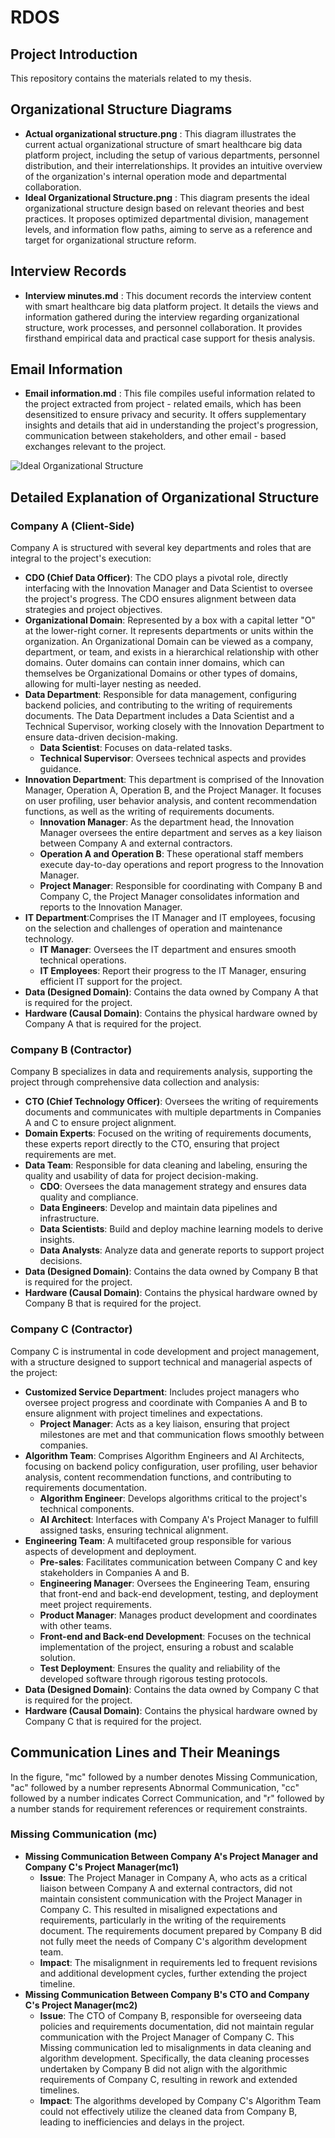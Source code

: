 # RDOS

## Project Introduction

This repository contains the materials related to my thesis.

## Organizational Structure Diagrams

* **Actual organizational structure.png** : This diagram illustrates the current actual organizational structure of smart healthcare big data platform project, including the setup of various departments, personnel distribution, and their interrelationships. It provides an intuitive overview of the organization's internal operation mode and departmental collaboration.
* **Ideal Organizational Structure.png** : This diagram presents the ideal organizational structure design based on relevant theories and best practices. It proposes optimized departmental division, management levels, and information flow paths, aiming to serve as a reference and target for organizational structure reform.

## Interview Records

* **Interview minutes.md** : This document records the interview content with smart healthcare big data platform project. It details the views and information gathered during the interview regarding organizational structure, work processes, and personnel collaboration. It provides firsthand empirical data and practical case support for thesis analysis.

## Email Information

- **Email information.md** : This file compiles useful information related to the project extracted from project - related emails, which has been desensitized to ensure privacy and security. It offers supplementary insights and details that aid in understanding the project's progression, communication between stakeholders, and other email - based exchanges relevant to the project.

![Ideal Organizational Structure](images/Ideal_Organizational_Structure.png)

## Detailed Explanation of Organizational Structure

### Company A (Client-Side)

Company A is structured with several key departments and roles that are integral to the project's execution:

- **CDO (Chief Data Officer)**: The CDO plays a pivotal role, directly interfacing with the Innovation Manager and Data Scientist to oversee the project's progress. The CDO ensures alignment between data strategies and project objectives.
- **Organizational Domain**: Represented by a box with a capital letter "O" at the lower-right corner. It represents departments or units within the organization. An Organizational Domain can be viewed as a company, department, or team, and exists in a hierarchical relationship with other domains. Outer domains can contain inner domains, which can themselves be Organizational Domains or other types of domains, allowing for multi-layer nesting as needed.
- **Data Department**: Responsible for data management, configuring backend policies, and contributing to the writing of requirements documents. The Data Department includes a Data Scientist and a Technical Supervisor, working closely with the Innovation Department to ensure data-driven decision-making.
  - **Data Scientist**: Focuses on data-related tasks.
  - **Technical Supervisor**: Oversees technical aspects and provides guidance.
- **Innovation Department**: This department is comprised of the Innovation Manager, Operation A, Operation B, and the Project Manager. It focuses on user profiling, user behavior analysis, and content recommendation functions, as well as the writing of requirements documents.
  - **Innovation Manager**: As the department head, the Innovation Manager oversees the entire department and serves as a key liaison between Company A and external contractors.
  - **Operation A and Operation B**: These operational staff members execute day-to-day operations and report progress to the Innovation Manager.
  - **Project Manager**: Responsible for coordinating with Company B and Company C, the Project Manager consolidates information and reports to the Innovation Manager.
- **IT Department**:Comprises the IT Manager and IT employees, focusing on the selection and challenges of operation and maintenance technology.
  - **IT Manager**: Oversees the IT department and ensures smooth technical operations.
  - **IT Employees**: Report their progress to the IT Manager, ensuring efficient IT support for the project.
- **Data (Designed Domain)**: Contains the data owned by Company A that is required for the project.
- **Hardware (Causal Domain)**: Contains the physical hardware owned by Company A that is required for the project.

### Company B (Contractor)

Company B specializes in data and requirements analysis, supporting the project through comprehensive data collection and analysis:

- **CTO (Chief Technology Officer)**: Oversees the writing of requirements documents and communicates with multiple departments in Companies A and C to ensure project alignment.
- **Domain Experts**: Focused on the writing of requirements documents, these experts report directly to the CTO, ensuring that project requirements are met.
- **Data Team**: Responsible for data cleaning and labeling, ensuring the quality and usability of data for project decision-making.
  - **CDO**: Oversees the data management strategy and ensures data quality and compliance.
  - **Data Engineers**: Develop and maintain data pipelines and infrastructure.
  - **Data Scientists**: Build and deploy machine learning models to derive insights.
  - **Data Analysts**: Analyze data and generate reports to support project decisions.
- **Data (Designed Domain)**: Contains the data owned by Company B that is required for the project.
- **Hardware (Causal Domain)**: Contains the physical hardware owned by Company B that is required for the project.

### Company C (Contractor)

Company C is instrumental in code development and project management, with a structure designed to support technical and managerial aspects of the project:

- **Customized Service Department**: Includes project managers who oversee project progress and coordinate with Companies A and B to ensure alignment with project timelines and expectations.
  - **Project Manager**: Acts as a key liaison, ensuring that project milestones are met and that communication flows smoothly between companies.
- **Algorithm Team**: Comprises Algorithm Engineers and AI Architects, focusing on backend policy configuration, user profiling, user behavior analysis, content recommendation functions, and contributing to requirements documentation.
  - **Algorithm Engineer**: Develops algorithms critical to the project's technical components.
  - **AI Architect**: Interfaces with Company A's Project Manager to fulfill assigned tasks, ensuring technical alignment.
- **Engineering Team**: A multifaceted group responsible for various aspects of development and deployment.
  - **Pre-sales**: Facilitates communication between Company C and key stakeholders in Companies A and B.
  - **Engineering Manager**: Oversees the Engineering Team, ensuring that front-end and back-end development, testing, and deployment meet project requirements.
  - **Product Manager**: Manages product development and coordinates with other teams.
  - **Front-end and Back-end Development**: Focuses on the technical implementation of the project, ensuring a robust and scalable solution.
  - **Test Deployment**: Ensures the quality and reliability of the developed software through rigorous testing protocols.
- **Data (Designed Domain)**: Contains the data owned by Company C that is required for the project.
- **Hardware (Causal Domain)**: Contains the physical hardware owned by Company C that is required for the project.

## Communication Lines and Their Meanings

In the figure, "mc" followed by a number denotes Missing Communication, "ac" followed by a number represents Abnormal Communication, "cc" followed by a number indicates Correct Communication, and "r" followed by a number stands for requirement references or requirement constraints.

### Missing Communication (mc)

- **Missing Communication Between Company A's Project Manager and Company C's Project Manager(mc1)**
  - **Issue**: The Project Manager in Company A, who acts as a critical liaison between Company A and external contractors, did not maintain consistent communication with the Project Manager in Company C. This resulted in misaligned expectations and requirements, particularly in the writing of the requirements document. The requirements document prepared by Company B did not fully meet the needs of Company C's algorithm development team.
  - **Impact**: The misalignment in requirements led to frequent revisions and additional development cycles, further extending the project timeline.
- **Missing Communication Between Company B's CTO and Company C's Project Manager(mc2)**
  - **Issue**: The CTO of Company B, responsible for overseeing data policies and requirements documentation, did not maintain regular communication with the Project Manager of Company C. This Missing communication led to misalignments in data cleaning and algorithm development. Specifically, the data cleaning processes undertaken by Company B did not align with the algorithmic requirements of Company C, resulting in rework and extended timelines.
  - **Impact**: The algorithms developed by Company C's Algorithm Team could not effectively utilize the cleaned data from Company B, leading to inefficiencies and delays in the project.

